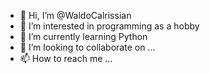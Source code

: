 - 👋 Hi, I’m @WaldoCalrissian
- 👀 I’m interested in programming as a hobby
- 🌱 I’m currently learning Python
- 💞️ I’m looking to collaborate on ...
- 📫 How to reach me ...

<!---
WaldoCalrissian/WaldoCalrissian is a ✨ special ✨ repository because its `README.md` (this file) appears on your GitHub profile.
You can click the Preview link to take a look at your changes.
--->
